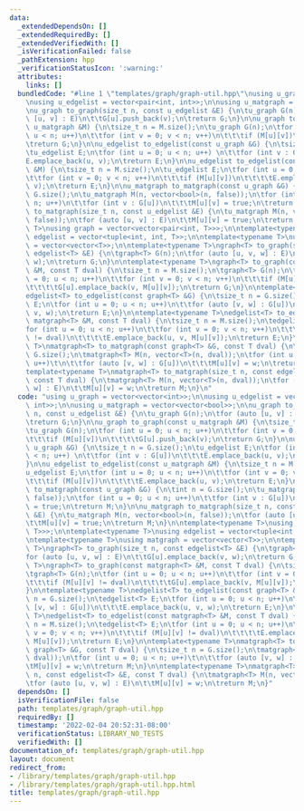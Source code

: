 ```yaml
---
data:
  _extendedDependsOn: []
  _extendedRequiredBy: []
  _extendedVerifiedWith: []
  _isVerificationFailed: false
  _pathExtension: hpp
  _verificationStatusIcon: ':warning:'
  attributes:
    links: []
  bundledCode: "#line 1 \"templates/graph/graph-util.hpp\"\nusing u_graph = vector<vector<int>>;\n\
    \nusing u_edgelist = vector<pair<int, int>>;\n\nusing u_matgraph = vector<vector<bool>>;\n\
    \nu_graph to_graph(size_t n, const u_edgelist &E) {\n\tu_graph G(n);\n\tfor (auto\
    \ [u, v] : E)\n\t\tG[u].push_back(v);\n\treturn G;\n}\n\nu_graph to_graph(const\
    \ u_matgraph &M) {\n\tsize_t n = M.size();\n\tu_graph G(n);\n\tfor (int u = 0;\
    \ u < n; u++)\n\t\tfor (int v = 0; v < n; v++)\n\t\t\tif (M[u][v])\n\t\t\t\tG[u].push_back(v);\n\
    \treturn G;\n}\n\nu_edgelist to_edgelist(const u_graph &G) {\n\tsize_t n = G.size();\n\
    \tu_edgelist E;\n\tfor (int u = 0; u < n; u++) \n\t\tfor (int v : G[u])\n\t\t\t\
    E.emplace_back(u, v);\n\treturn E;\n}\n\nu_edgelist to_edgelist(const u_matgraph\
    \ &M) {\n\tsize_t n = M.size();\n\tu_edgelist E;\n\tfor (int u = 0; u < n; u++)\n\
    \t\tfor (int v = 0; v < n; v++)\n\t\t\tif (M[u][v])\n\t\t\t\tE.emplace_back(u,\
    \ v);\n\treturn E;\n}\n\nu_matgraph to_matgraph(const u_graph &G) {\n\tint n =\
    \ G.size();\n\tu_matgraph M(n, vector<bool>(n, false));\n\tfor (int u = 0; u <\
    \ n; u++)\n\t\tfor (int v : G[u])\n\t\t\tM[u][v] = true;\n\treturn M;\n}\n\nu_matgraph\
    \ to_matgraph(size_t n, const u_edgelist &E) {\n\tu_matgraph M(n, vector<bool>(n,\
    \ false));\n\tfor (auto [u, v] : E)\n\t\tM[u][v] = true;\n\treturn M;\n}\n\ntemplate<typename\
    \ T>\nusing graph = vector<vector<pair<int, T>>>;\n\ntemplate<typename T>\nusing\
    \ edgelist = vector<tuple<int, int, T>>;\n\ntemplate<typename T>\nusing matgraph\
    \ = vector<vector<T>>;\n\ntemplate<typename T>\ngraph<T> to_graph(size_t n, const\
    \ edgelist<T> &E) {\n\tgraph<T> G(n);\n\tfor (auto [u, v, w] : E)\n\t\tG[u].emplace_back(v,\
    \ w);\n\treturn G;\n}\n\ntemplate<typename T>\ngraph<T> to_graph(const matgraph<T>\
    \ &M, const T dval) {\n\tsize_t n = M.size();\n\tgraph<T> G(n);\n\tfor (int u\
    \ = 0; u < n; u++)\n\t\tfor (int v = 0; v < n; v++)\n\t\t\tif (M[u][v] != dval)\n\
    \t\t\t\tG[u].emplace_back(v, M[u][v]);\n\treturn G;\n}\n\ntemplate<typename T>\n\
    edgelist<T> to_edgelist(const graph<T> &G) {\n\tsize_t n = G.size();\n\tedgelist<T>\
    \ E;\n\tfor (int u = 0; u < n; u++)\n\t\tfor (auto [v, w] : G[u])\n\t\t\tE.emplace_back(u,\
    \ v, w);\n\treturn E;\n}\n\ntemplate<typename T>\nedgelist<T> to_edgelist(const\
    \ matgraph<T> &M, const T dval) {\n\tsize_t n = M.size();\n\tedgelist<T> E;\n\t\
    for (int u = 0; u < n; u++)\n\t\tfor (int v = 0; v < n; v++)\n\t\t\tif (M[u][v]\
    \ != dval)\n\t\t\t\tE.emplace_back(u, v, M[u][v]);\n\treturn E;\n}\n\ntemplate<typename\
    \ T>\nmatgraph<T> to_matgraph(const graph<T> &G, const T dval) {\n\tsize_t n =\
    \ G.size();\n\tmatgraph<T> M(n, vector<T>(n, dval));\n\tfor (int u = 0; u < n;\
    \ u++)\t\n\t\tfor (auto [v, w] : G[u])\n\t\t\tM[u][v] = w;\n\treturn M;\n}\n\n\
    template<typename T>\nmatgraph<T> to_matgraph(size_t n, const edgelist<T> &E,\
    \ const T dval) {\n\tmatgraph<T> M(n, vector<T>(n, dval));\n\tfor (auto [u, v,\
    \ w] : E)\n\t\tM[u][v] = w;\n\treturn M;\n}\n"
  code: "using u_graph = vector<vector<int>>;\n\nusing u_edgelist = vector<pair<int,\
    \ int>>;\n\nusing u_matgraph = vector<vector<bool>>;\n\nu_graph to_graph(size_t\
    \ n, const u_edgelist &E) {\n\tu_graph G(n);\n\tfor (auto [u, v] : E)\n\t\tG[u].push_back(v);\n\
    \treturn G;\n}\n\nu_graph to_graph(const u_matgraph &M) {\n\tsize_t n = M.size();\n\
    \tu_graph G(n);\n\tfor (int u = 0; u < n; u++)\n\t\tfor (int v = 0; v < n; v++)\n\
    \t\t\tif (M[u][v])\n\t\t\t\tG[u].push_back(v);\n\treturn G;\n}\n\nu_edgelist to_edgelist(const\
    \ u_graph &G) {\n\tsize_t n = G.size();\n\tu_edgelist E;\n\tfor (int u = 0; u\
    \ < n; u++) \n\t\tfor (int v : G[u])\n\t\t\tE.emplace_back(u, v);\n\treturn E;\n\
    }\n\nu_edgelist to_edgelist(const u_matgraph &M) {\n\tsize_t n = M.size();\n\t\
    u_edgelist E;\n\tfor (int u = 0; u < n; u++)\n\t\tfor (int v = 0; v < n; v++)\n\
    \t\t\tif (M[u][v])\n\t\t\t\tE.emplace_back(u, v);\n\treturn E;\n}\n\nu_matgraph\
    \ to_matgraph(const u_graph &G) {\n\tint n = G.size();\n\tu_matgraph M(n, vector<bool>(n,\
    \ false));\n\tfor (int u = 0; u < n; u++)\n\t\tfor (int v : G[u])\n\t\t\tM[u][v]\
    \ = true;\n\treturn M;\n}\n\nu_matgraph to_matgraph(size_t n, const u_edgelist\
    \ &E) {\n\tu_matgraph M(n, vector<bool>(n, false));\n\tfor (auto [u, v] : E)\n\
    \t\tM[u][v] = true;\n\treturn M;\n}\n\ntemplate<typename T>\nusing graph = vector<vector<pair<int,\
    \ T>>>;\n\ntemplate<typename T>\nusing edgelist = vector<tuple<int, int, T>>;\n\
    \ntemplate<typename T>\nusing matgraph = vector<vector<T>>;\n\ntemplate<typename\
    \ T>\ngraph<T> to_graph(size_t n, const edgelist<T> &E) {\n\tgraph<T> G(n);\n\t\
    for (auto [u, v, w] : E)\n\t\tG[u].emplace_back(v, w);\n\treturn G;\n}\n\ntemplate<typename\
    \ T>\ngraph<T> to_graph(const matgraph<T> &M, const T dval) {\n\tsize_t n = M.size();\n\
    \tgraph<T> G(n);\n\tfor (int u = 0; u < n; u++)\n\t\tfor (int v = 0; v < n; v++)\n\
    \t\t\tif (M[u][v] != dval)\n\t\t\t\tG[u].emplace_back(v, M[u][v]);\n\treturn G;\n\
    }\n\ntemplate<typename T>\nedgelist<T> to_edgelist(const graph<T> &G) {\n\tsize_t\
    \ n = G.size();\n\tedgelist<T> E;\n\tfor (int u = 0; u < n; u++)\n\t\tfor (auto\
    \ [v, w] : G[u])\n\t\t\tE.emplace_back(u, v, w);\n\treturn E;\n}\n\ntemplate<typename\
    \ T>\nedgelist<T> to_edgelist(const matgraph<T> &M, const T dval) {\n\tsize_t\
    \ n = M.size();\n\tedgelist<T> E;\n\tfor (int u = 0; u < n; u++)\n\t\tfor (int\
    \ v = 0; v < n; v++)\n\t\t\tif (M[u][v] != dval)\n\t\t\t\tE.emplace_back(u, v,\
    \ M[u][v]);\n\treturn E;\n}\n\ntemplate<typename T>\nmatgraph<T> to_matgraph(const\
    \ graph<T> &G, const T dval) {\n\tsize_t n = G.size();\n\tmatgraph<T> M(n, vector<T>(n,\
    \ dval));\n\tfor (int u = 0; u < n; u++)\t\n\t\tfor (auto [v, w] : G[u])\n\t\t\
    \tM[u][v] = w;\n\treturn M;\n}\n\ntemplate<typename T>\nmatgraph<T> to_matgraph(size_t\
    \ n, const edgelist<T> &E, const T dval) {\n\tmatgraph<T> M(n, vector<T>(n, dval));\n\
    \tfor (auto [u, v, w] : E)\n\t\tM[u][v] = w;\n\treturn M;\n}"
  dependsOn: []
  isVerificationFile: false
  path: templates/graph/graph-util.hpp
  requiredBy: []
  timestamp: '2022-02-04 20:52:31-08:00'
  verificationStatus: LIBRARY_NO_TESTS
  verifiedWith: []
documentation_of: templates/graph/graph-util.hpp
layout: document
redirect_from:
- /library/templates/graph/graph-util.hpp
- /library/templates/graph/graph-util.hpp.html
title: templates/graph/graph-util.hpp
---
```

